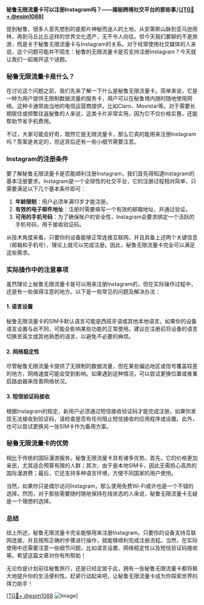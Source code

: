 **秘鲁无限流量卡可以注册Instagram吗？——揭秘跨境社交平台的那些事儿[[TG💪+ @esim1088](https://t.me/s/esim1088)]**

提到秘鲁，很多人首先想到的是那片神秘而迷人的土地，从安第斯山脉到亚马逊雨林，再到马丘比丘这样的世界文化遗产，无不令人向往。但今天我们要聊的不是旅游，而是关于秘鲁无限流量卡与Instagram的关系。对于经常使用社交媒体的人来说，这个问题可能并不陌生：秘鲁的无限流量卡是否支持注册Instagram？今天就让我们一起揭开这个谜题。

### 秘鲁无限流量卡是什么？

在讨论这个问题之前，我们先来了解一下什么是秘鲁无限流量卡。简单来说，它是一种为用户提供无限制数据流量的服务卡，用户可以在秘鲁境内随时随地使用网络。这种卡通常由当地的电信运营商提供，比如Claro、Movistar等。对于需要长期居住或频繁往返秘鲁的人来说，这类卡片非常实用，因为它不仅价格实惠，还能帮助节省手机费用。

不过，大家可能会好奇，既然它是无限流量卡，那么它真的能用来注册Instagram吗？答案是肯定的，但这背后还有一些小细节需要注意。

### Instagram的注册条件

要了解秘鲁无限流量卡是否能顺利注册Instagram，我们首先得知道Instagram的基本注册要求。Instagram是一个全球性的社交平台，它的注册过程相对简单，只需要满足以下几个基本条件即可：

1. **年龄限制**：用户必须年满13岁才能注册。
2. **有效的电子邮件地址**：注册时需要填写一个有效的邮箱地址，并通过验证。
3. **可用的手机号码**：为了确保账户的安全性，Instagram会要求绑定一个活跃的手机号码，用于接收验证码。

从技术角度来看，只要你的设备能够正常连接互联网，并且具备上述两个关键信息（邮箱和手机号），理论上就可以完成注册。因此，秘鲁无限流量卡完全可以满足这些需求。

### 实际操作中的注意事项

虽然理论上秘鲁无限流量卡是可以用来注册Instagram的，但在实际操作过程中，还是有一些值得注意的地方。以下是一些常见的问题及解决办法：

#### 1. **语言设置**
秘鲁无限流量卡的SIM卡默认语言可能是西班牙语或其他本地语言。如果你的设备语言设置与此不同，可能会影响某些功能的正常使用。建议在注册前将设备的语言切换至英文或其他熟悉的语言，以避免不必要的麻烦。

#### 2. **网络稳定性**
尽管秘鲁无限流量卡提供了无限制的数据流量，但在某些偏远地区或信号覆盖较差的地方，网络速度可能会受到影响。如果遇到这种情况，可以尝试更换位置或者重启路由器来改善网络状况。

#### 3. **短信验证码接收**
根据Instagram的规定，新用户必须通过短信接收验证码才能完成注册。如果你发现无法接收到验证码，请检查是否有任何阻止短信接收的应用程序或设置。此外，也可以尝试更换另一张SIM卡作为备用方案。

### 秘鲁无限流量卡的优势

相比于传统的国际漫游服务，秘鲁无限流量卡具有诸多优势。首先，它的价格更加亲民，尤其适合预算有限的人群；其次，由于是本地SIM卡，因此无需担心高昂的国际漫游费；最后，它还支持多种语言环境，方便不同国家的用户使用。

当然，如果你只是偶尔访问Instagram，那么使用免费Wi-Fi或许也是一个不错的选择。然而，对于那些需要随时随地保持在线状态的人来说，秘鲁无限流量卡无疑是一个理想的选择。

### 总结

综上所述，秘鲁无限流量卡完全能够用来注册Instagram。只要你的设备支持互联网连接，并且按照正确的步骤进行操作，就能够顺利完成注册流程。当然，在实际使用中还需要注意一些细节问题，比如语言设置、网络稳定性以及短信验证码接收等。希望这篇文章对你有所帮助！

无论你是计划前往秘鲁旅行，还是已经定居于此，拥有一张秘鲁无限流量卡都将极大地提升你的生活便利性。赶紧行动起来吧，让秘鲁无限流量卡成为你探索世界的得力助手！

[[TG💪+ @esim1088](https://t.me/s/esim1088) ![Image](https://i.postimg.cc/4NQfJmqS/Snipaste-2025-05-13-00-14-12.png)]